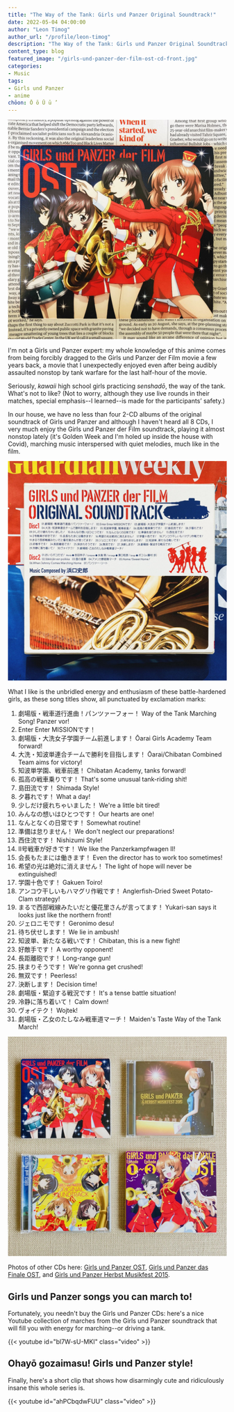 ```yaml
---
title: "The Way of the Tank: Girls und Panzer Original Soundtrack!"
date: 2022-05-04 04:00:00
author: "Leon Timog"
author_url: "/profile/leon-timog"
description: "The Way of the Tank: Girls und Panzer Original Soundtrack"
content_type: blog
featured_image: "/girls-und-panzer-der-film-ost-cd-front.jpg"
categories:
- Music
tags:
- Girls und Panzer
- anime
chōon: Ō ō Ū ū ’
---
```

![Girls und Panzer der Film Original Soundtrack front](girls-und-panzer-der-film-ost-cd-front.jpg "Girls und Panzer der Film Original Soundtrack CD front.")

I'm not a Girls und Panzer expert: my whole knowledge of this anime comes from being forcibly dragged to the Girls und Panzer der Film movie a few years back, a movie that I unexpectedly enjoyed even after being audibly assaulted nonstop by tank warfare for the last half-hour of the movie.

Seriously, *kawaii* high school girls practicing *senshadō*, the way of the tank. What's not to like? (Not to worry, although they use live rounds in their matches, special emphasis--I learned--is made for the participants’ safety.)

In our house, we have no less than four 2-CD albums of the original soundtrack of Girls und Panzer and although I haven't heard all 8 CDs, I very much enjoy the Girls und Panzer der Film soundtrack, playing it almost nonstop lately (it's Golden Week and I'm holed up inside the house with Covid), marching music interspersed with quiet melodies, much like in the film.

![Girls und Panzer der Film Original Soundtrack back](girls-und-panzer-der-film-ost-cd-back.jpg "Girls und Panzer der Film Original Soundtrack CD back.")

What I like is the unbridled energy and enthusiasm of these battle-hardened girls, as these song titles show, all punctuated by exclamation marks:

1. 劇場版・戦車道行進曲！パンツァーフォー！ Way of the Tank Marching Song! Panzer vor!
2. Enter Enter MISSIONです！
3. 劇場版・大洗女子学園チーム前進します！ Ōarai Girls Academy Team forward!
4. 大洗・知波単連合チームで勝利を目指します！ Ōarai/Chibatan Combined Team aims for victory!
5. 知波単学園、戦車前進！ Chibatan Academy, tanks forward!
6. 孤高の戦車乗りです！ That's some unusual tank-riding shit!
7. 島田流です！ Shimada Style!
8. 夕暮れです！ What a day!
9. 少しだけ疲れちゃいました！ We're a little bit tired!
10. みんなの想いはひとつです！ Our hearts are one!
11. なんとなくの日常です！ Somewhat routine!
12. 準備は怠りません！ We don't neglect our preparations!
13. 西住流です！ Nishizumi Style!
14. Ⅱ号戦車が好きです！ We like the Panzerkampfwagen II!
15. 会長もたまには働きます！ Even the director has to work too sometimes!
16. 希望の光は絶対に消えません！ The light of hope will never be extinguished!
17. 学園十色です！ Gakuen Toiro!
18. アンコウ干しいもハマグリ作戦です！ Anglerfish-Dried Sweet Potato-Clam strategy!
19. まるで西部戦線みたいだと優花里さんが言ってます！ Yukari-san says it looks just like the northern front!
20. ジェロニモです！ Geronimo desu!
21. 待ち伏せします！ We lie in ambush!
22. 知波単、新たなる戦いです！ Chibatan, this is a new fight!
23. 好敵手です！ A worthy opponent!
24. 長距離砲です！ Long-range gun!
25. 挟まりそうです！ We're gonna get crushed!
26. 無双です！ Peerless!
27. 決断します！ Decision time!
28. 劇場版・緊迫する戦況です！ It's a tense battle situation!
29. 冷静に落ち着いて！ Calm down!
30. ヴォイテク！ Wojtek!
31. 劇場版・乙女のたしなみ戦車道マーチ！ Maiden's Taste Way of the Tank March!

![Four Girls und Panzer original soundtrack CDs](girls-und-panzer-ost-4-cd.jpg "Four Girls und Panzer original soundtrack CDs: Girls und Panzer der Film, Girls un Panzer Herbst Musikfest 2015, Girls und Panzer das Finale, Girls und Panzer.")

Photos of other CDs here: [Girls und Panzer OST](/girls-und-panzer-original-soundtrack/girls-und-panzer-ost-cd.jpg), [Girls und Panzer das Finale OST](/girls-und-panzer-original-soundtrack/girls-und-panzer-das-finale-ost-cd.jpg), and [Girls und Panzer Herbst Musikfest 2015](/girls-und-panzer-original-soundtrack/girls-und-panzer-ost-herbst-musikfest-2015-cd.jpg).

## Girls und Panzer songs you can march to!

Fortunately, you needn't buy the Girls und Panzer CDs: here's a nice Youtube collection of marches from the Girls und Panzer soundtrack that will fill you with energy for marching--or driving a tank.

{{< youtube id="bl7W-sU-MKI" class="video" >}}

## Ohayō gozaimasu! Girls und Panzer style!

Finally, here's a short clip that shows how disarmingly cute and ridiculously insane this whole series is.

{{< youtube id="ahPCbqdwFUU" class="video" >}}